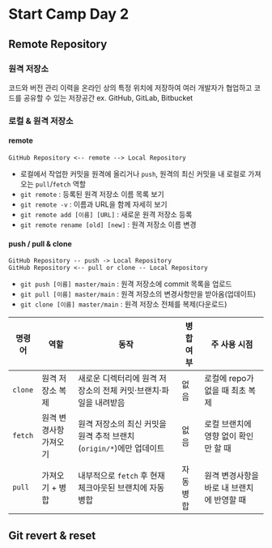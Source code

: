 # Start Camp Day 2
## Remote Repository
### 원격 저장소
코드와 버전 관리 이력을 온라인 상의 특정 위치에 저장하여 여러 개발자가 협업하고 코드를 공유할 수 있는 저장공간
ex. GitHub, GitLab, Bitbucket
### 로컬 & 원격 저장소
#### remote
```GitHub Repository <-- remote --> Local Repository```
- 로컬에서 작업한 커밋을 원격에 올리거나 `push`, 원격의 최신 커밋을 내 로컬로 가져오는 `pull`/`fetch` 역할
- `git remote` : 등록된 원격 저장소 이름 목록 보기
- `git remote -v` : 이름과 URL을 함께 자세히 보기
- `git remote add [이름] [URL]` : 새로운 원격 저장소 등록
- `git remote rename [old] [new]` : 원격 저장소 이름 변경

#### push / pull & clone
```
GitHub Repository -- push -> Local Repository
GitHub Repository <-- pull or clone -- Local Repository
```
- `git push [이름] master/main` : 원격 저장소에 commit 목록을 업로드
- `git pull [이름] master/main` : 원격 저장소의 변경사항만을 받아옴(업데이트)
- `git clone [이름] master/main` : 원격 저장소 전체를 복제(다운로드)

| 명령어         | 역할           | 동작                                          | 병합 여부 | 주 사용 시점                  |
| ----------- | ------------ | ------------------------------------------- | ----- | ------------------------ |
| `clone` | 원격 저장소 복제    | 새로운 디렉터리에 원격 저장소의 전체 커밋·브랜치·파일을 내려받음        | 없음    | 로컬에 repo가 없을 때 최초 복제     |
| `fetch` | 원격 변경사항 가져오기 | 원격 저장소의 최신 커밋을 원격 추적 브랜치(`origin/*`)에만 업데이트 | 없음    | 로컬 브랜치에 영향 없이 확인만 할 때    |
| `pull`  | 가져오기 + 병합    | 내부적으로 `fetch` 후 현재 체크아웃된 브랜치에 자동 병합         | 자동 병합 | 원격 변경사항을 바로 내 브랜치에 반영할 때 |


## Git revert & reset